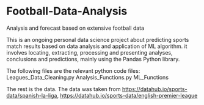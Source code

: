 # Football-Data-Analysis
Analysis and forecast based on extensive football data 

This is an ongoing personal data science project about predicting sports match results based on data analysis and application of ML algorithm. 
it involves locating, extracting, processing and presenting analyses, conclusions and predictions, mainly using the Pandas Python library. 


The following files are the relevant python code files: 
Leagues_Data_Cleaning.py
Analysis_Functions.py
ML_Functions

The rest is the data. The data was taken from https://datahub.io/sports-data/spanish-la-liga, https://datahub.io/sports-data/english-premier-league
